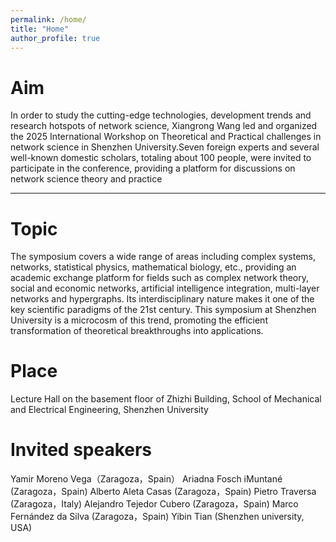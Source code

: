 ```yaml
---
permalink: /home/
title: "Home"
author_profile: true
---
```


Aim
======
In order to study the cutting-edge technologies, development trends and research hotspots of network science, Xiangrong Wang led and organized the 2025 International Workshop on Theoretical and Practical challenges in network science in Shenzhen University.Seven foreign experts and several well-known domestic scholars, totaling about 100 people, were invited to participate in the conference, providing a platform for discussions on network science theory and practice


---

Topic
======
The symposium covers a wide range of areas including complex systems, networks, statistical physics, mathematical biology, etc., providing an academic exchange platform for fields such as complex network theory, social and economic networks, artificial intelligence integration, multi-layer networks and hypergraphs. Its interdisciplinary nature makes it one of the key scientific paradigms of the 21st century. This symposium at Shenzhen University is a microcosm of this trend, promoting the efficient transformation of theoretical breakthroughs into applications.





Place
======
Lecture Hall on the basement floor of Zhizhi Building, School of Mechanical and Electrical Engineering, Shenzhen University




Invited speakers
======
Yamir Moreno Vega（Zaragoza，Spain）
Ariadna  Fosch iMuntané (Zaragoza，Spain)
Alberto Aleta Casas (Zaragoza，Spain)
Pietro Traversa (Zaragoza，Italy)
Alejandro Tejedor Cubero (Zaragoza，Spain)
Marco Fernández da Silva (Zaragoza，Spain)
Yibin Tian (Shenzhen university, USA)
